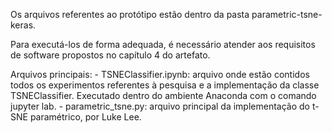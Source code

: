 Os arquivos referentes ao protótipo estão dentro da pasta parametric-tsne-keras.

Para executá-los de forma adequada, é necessário atender aos requisitos de software propostos no capítulo 4 do artefato.

Arquivos principais:
	- TSNEClassifier.ipynb: arquivo onde estão contidos todos os experimentos referentes à pesquisa e a implementação da classe TSNEClassifier. Executado dentro do ambiente Anaconda com o comando jupyter lab.
	- parametric_tsne.py: arquivo principal da implementação do t-SNE paramétrico, por Luke Lee.
